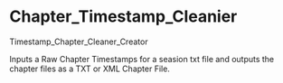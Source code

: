 # Chapter_Timestamp_Cleanier
Timestamp_Chapter_Cleaner_Creator

Inputs a Raw Chapter Timestamps for a seasion txt file and outputs the chapter files as a TXT or XML Chapter File.
